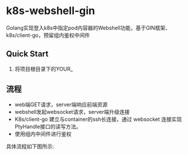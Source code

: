 # k8s-webshell-gin

Golang实现登入k8s中指定pod内容器的Webshell功能，基于GIN框架、k8s/client-go，预留组内鉴权中间件

## Quick Start

1. 将项目根目录下的YOUR_

## 流程
- web端GET请求，server端响应前端资源
- webshell发起websocket请求，server端升级连接
- K8s/client-go 建立与container的ssh长连接，通过 websocket 连接实现PtyHandle接口的读写方法。
- 使用组内中间件进行鉴权

具体流程如下图所示:


